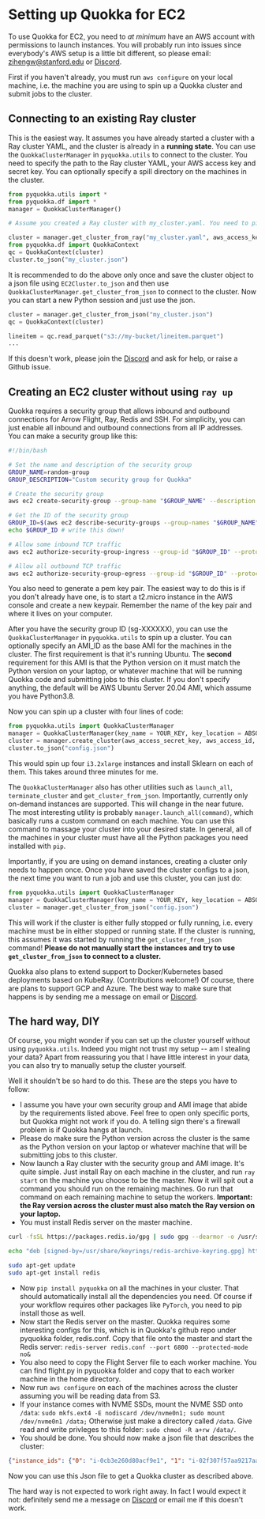 # **Setting up Quokka for EC2**

To use Quokka for EC2, you need to *at minimum* have an AWS account with permissions to launch instances. You will probably run into issues since everybody's AWS setup is a little bit different, so please email: zihengw@stanford.edu or [Discord](https://discord.gg/6ujVV9HAg3). 

First if you haven't already, you must run `aws configure` on your local machine, i.e. the machine you are using to spin up a Quokka cluster and submit jobs to the cluster.

## Connecting to an existing Ray cluster

This is the easiest way. It assumes you have already started a cluster with a Ray cluster YAML, and the cluster is already in a **running state**. You can use the `QuokkaClusterManager` in `pyquokka.utils` to connect to the cluster. You need to specify the path to the Ray cluster YAML, your AWS access key and secret key. You can optionally specify a spill directory on the machines in the cluster. 

~~~python
from pyquokka.utils import *
from pyquokka.df import * 
manager = QuokkaClusterManager()

# Assume you created a Ray cluster with my_cluster.yaml. You need to pick a spill directory on the machines in the cluster. If you don't know what this is, just use /data. If /data doesn't work, try something else random like /data1. You can also specify pip requirements here for things you think you will need, like numpy.

cluster = manager.get_cluster_from_ray("my_cluster.yaml", aws_access_key, aws_access_id, requirements = ["numpy", "pandas"], spill_dir = "/data")
from pyquokka.df import QuokkaContext
qc = QuokkaContext(cluster)
cluster.to_json("my_cluster.json")
~~~

It is recommended to do the above only once and save the cluster object to a json file using `EC2Cluster.to_json` and then use `QuokkaClusterManager.get_cluster_from_json` to connect to the cluster. Now you can start a new Python session and just use the json.

~~~python
cluster = manager.get_cluster_from_json("my_cluster.json")
qc = QuokkaContext(cluster)

lineitem = qc.read_parquet("s3://my-bucket/lineitem.parquet")
...
~~~

If this doesn't work, please join the [Discord](https://discord.gg/6ujVV9HAg3) and ask for help, or raise a Github issue.

## Creating an EC2 cluster without using `ray up`

Quokka requires a security group that allows inbound and outbound connections for Arrow Flight, Ray, Redis and SSH. For simplicity, you can just enable all inbound and outbound connections from all IP addresses. You can make a security group like this: 

~~~bash
#!/bin/bash

# Set the name and description of the security group
GROUP_NAME=random-group
GROUP_DESCRIPTION="Custom security group for Quokka"

# Create the security group
aws ec2 create-security-group --group-name "$GROUP_NAME" --description "$GROUP_DESCRIPTION"

# Get the ID of the security group
GROUP_ID=$(aws ec2 describe-security-groups --group-names "$GROUP_NAME" --query "SecurityGroups[0].GroupId" --output text)
echo $GROUP_ID # write this down!

# Allow some inbound TCP traffic
aws ec2 authorize-security-group-ingress --group-id "$GROUP_ID" --protocol tcp --port 0-65535 --cidr 0.0.0.0/0

# Allow all outbound TCP traffic
aws ec2 authorize-security-group-egress --group-id "$GROUP_ID" --protocol tcp --port 0-65535 --cidr 0.0.0.0/0
~~~

You also need to generate a pem key pair. The easiest way to do this is if you don't already have one, is to start a t2.micro instance in the AWS console and create a new keypair. Remember the name of the key pair and where it lives on your computer.

After you have the security group ID (sg-XXXXXX), you can use the `QuokkaClusterManager` in `pyquokka.utils` to spin up a cluster. You can optionally specify an AMI_ID as the base AMI for the machines in the cluster. The first requirement is that it's running Ubuntu. The **second** requirement for this AMI is that the Python version on it must match the Python version on your laptop, or whatever machine that will be running Quokka code and submitting jobs to this cluster. If you don't specify anything, the default will be AWS Ubuntu Server 20.04 AMI, which assume you have Python3.8. 

Now you can spin up a cluster with four lines of code:

~~~python
from pyquokka.utils import QuokkaClusterManager
manager = QuokkaClusterManager(key_name = YOUR_KEY, key_location = ABSOLUTE_PATH_TO_KEY, security_group= SECURITY_GROUP_ID)
cluster = manager.create_cluster(aws_access_secret_key, aws_access_id, num_instances = 4, instance_type = "i3.2xlarge", ami=AMI_ID, requirements = ["sklearn"])
cluster.to_json("config.json")
~~~

This would spin up four `i3.2xlarge` instances and install Sklearn on each of them. This takes around three minutes for me.

The `QuokkaClusterManager` also has other utilities such as `launch_all`, `terminate_cluster` and `get_cluster_from_json`. Importantly, currently only on-demand instances are supported. This will change in the near future. The most interesting utility is probably `manager.launch_all(command)`, which basically runs a custom command on each machine. You can use this command to massage your cluster into your desired state. In general, all of the machines in your cluster must have all the Python packages you need installed with `pip`.

Importantly, if you are using on demand instances, creating a cluster only needs to happen once. Once you have saved the cluster configs to a json, the next time you want to run a job and use this cluster, you can just do: 

~~~python
from pyquokka.utils import QuokkaClusterManager
manager = QuokkaClusterManager(key_name = YOUR_KEY, key_location = ABSOLUTE_PATH_TO_KEY, security_group= SECURITY_GROUP_ID)
cluster = manager.get_cluster_from_json("config.json")
~~~

This will work if the cluster is either fully stopped or fully running, i.e. every machine must be in either stopped or running state. If the cluster is running, this assumes it was started by running the `get_cluster_from_json` command! **Please do not manually start the instances and try to use `get_cluster_from_json` to connect to a cluster.**

Quokka also plans to extend support to Docker/Kubernetes based deployments based on KubeRay. (Contributions welcome!) Of course, there are plans to support GCP and Azure. The best way to make sure that happens is by sending me a message on email or [Discord](https://discord.gg/YKbK2TVk). 

## The hard way, DIY

Of course, you might wonder if you can set up the cluster yourself without using `pyquokka.utils`. Indeed you might not trust my setup -- am I stealing your data? Apart from reassuring you that I have little interest in your data, you can also try to manually setup the cluster yourself.

Well it shouldn't be so hard to do this. These are the steps you have to follow: 

* I assume you have your own security group and AMI image that abide by the requirements listed above. Feel free to open only specific ports, but Quokka might not work if you do. A telling sign there's a firewall problem is if Quokka hangs at launch.
* Please do make sure the Python version across the cluster is the same as the Python version on your laptop or whatever machine that will be submitting jobs to this cluster. 
* Now launch a Ray cluster with the security group and AMI image. It's quite simple. Just install Ray on each machine in the cluster, and run `ray start` on the machine you choose to be the master. Now it will spit out a command you should run on the remaining machines. Go run that command on each remaining machine to setup the workers. **Important: the Ray version across the cluster must also match the Ray version on your laptop.**
* You must install Redis server on the master machine. 
~~~bash
curl -fsSL https://packages.redis.io/gpg | sudo gpg --dearmor -o /usr/share/keyrings/redis-archive-keyring.gpg

echo "deb [signed-by=/usr/share/keyrings/redis-archive-keyring.gpg] https://packages.redis.io/deb $(lsb_release -cs) main" | sudo tee /etc/apt/sources.list.d/redis.list

sudo apt-get update
sudo apt-get install redis
~~~
* Now `pip install pyquokka` on all the machines in your cluster. That should automatically install all the dependencies you need. Of course if your workflow requires other packages like `PyTorch`, you need to pip install those as well.
* Now start the Redis server on the master. Quokka requires some interesting configs for this, which is in Quokka's github repo under pyquokka folder, redis.conf. Copy that file onto the master and start the Redis server: `redis-server redis.conf --port 6800 --protected-mode no&` 
* You also need to copy the Flight Server file to each worker machine. You can find flight.py in pyquokka folder and copy that to each worker machine in the home directory.
* Now run `aws configure` on each of the machines across the cluster assuming you will be reading data from S3.
* If your instance comes with NVME SSDs, mount the NVME SSD onto `/data`: `sudo mkfs.ext4 -E nodiscard /dev/nvme0n1; sudo mount /dev/nvme0n1 /data;` Otherwise just make a directory called `/data`. Give read and write privleges to this folder: `sudo chmod -R a+rw /data/`.
* You should be done. You should now make a json file that describes the cluster:
~~~json
{"instance_ids": {"0": "i-0cb3e260d80acf9e1", "1": "i-02f307f57aa9217aa", "2": "i-09a5a93e7726b2eee", "3": "i-0af7018eba5c4bf17"}, "cpu_count_per_instance": 8}
~~~

Now you can use this Json file to get a Quokka cluster as described above. 

The hard way is not expected to work right away. In fact I would expect it not: definitely send me a message on [Discord](https://discord.gg/6ujVV9HAg3) or email me if this doesn't work. 